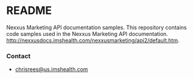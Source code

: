 # README #

Nexxus Marketing API documentation samples.
This repository contains code samples used in the Nexxus Marketing API documentation.
http://nexxusdocs.imshealth.com/nexxusmarketing/api2/default.htm.



### Contact ###

* chrisrees@us.imshealth.com